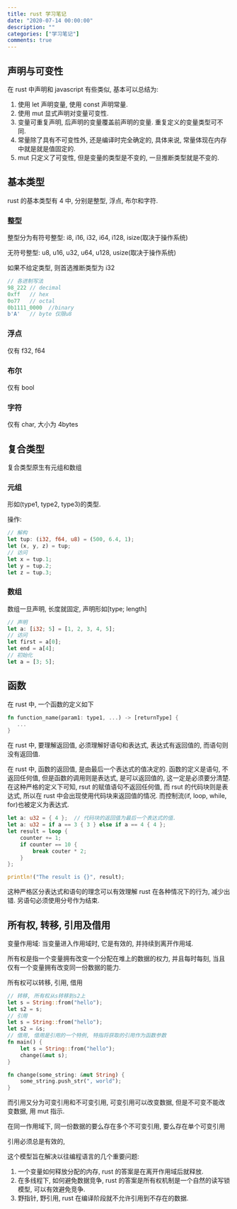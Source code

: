 ```yaml
---
title: rust 学习笔记
date: "2020-07-14 00:00:00"
description: ""
categories: ["学习笔记"]
comments: true
---
```


## 声明与可变性

在 rust 中声明和 javascript 有些类似, 基本可以总结为:

1. 使用 let 声明变量, 使用 const 声明常量.
2. 使用 mut 显式声明对变量可变性.
3. 变量可重复声明, 后声明的变量覆盖前声明的变量. 重复定义的变量类型可不同.
4. 常量除了具有不可变性外, 还是编译时完全确定的, 具体来说, 常量体现在内存中就是就是值固定的.
5. mut 只定义了可变性, 但是变量的类型是不变的, 一旦推断类型就是不变的.

## 基本类型

rust 的基本类型有 4 中, 分别是整型, 浮点, 布尔和字符.

### 整型

整型分为有符号整型: i8, i16, i32, i64, i128, isize(取决于操作系统)

无符号整型: u8, u16, u32, u64, u128, usize(取决于操作系统)

如果不给定类型, 则首选推断类型为 i32

```rust
// 各进制写法
98_222 // decimal
0xff   // hex
0o77   // octal
0b1111_0000  //binary
b'A'   // byte 仅限u8
```

### 浮点

仅有 f32, f64

### 布尔

仅有 bool

### 字符

仅有 char, 大小为 4bytes

## 复合类型

复合类型原生有元组和数组

### 元组

形如(type1, type2, type3)的类型.

操作:

```rust
// 解构
let tup: (i32, f64, u8) = (500, 6.4, 1);
let (x, y, z) = tup;
// 访问
let x = tup.1;
let y = tup.2;
let z = tup.3;
```

### 数组

数组一旦声明, 长度就固定, 声明形如[type; length]

```rust
// 声明
let a: [i32; 5] = [1, 2, 3, 4, 5];
// 访问
let first = a[0];
let end = a[4];
// 初始化
let a = [3; 5];
```

## 函数

在 rust 中, 一个函数的定义如下

```rust
fn function_name(param1: type1, ...) -> [returnType] {
   ...
}
```

在 rust 中, 要理解返回值, 必须理解好语句和表达式, 表达式有返回值的, 而语句则没有返回值.

在 rust 中, 函数的返回值, 是由最后一个表达式的值决定的. 函数的定义是语句, 不返回任何值, 但是函数的调用则是表达式, 是可以返回值的, 这一定是必须要分清楚. 在这种严格的定义下可知, rsut 的赋值语句不返回任何值, 而 rsut 的代码块则是表达式, 所以在 rust 中会出现使用代码块来返回值的情况. 而控制流(if, loop, while, for)也被定义为表达式.

```rust
let a: u32 = { 4 };  // 代码块的返回值为最后一个表达式的值.
let a: u32 = if a == 3 { 3 } else if a == 4 { 4 };
let result = loop {
    counter += 1;
    if counter == 10 {
        break couter * 2;
    }
};

println!("The result is {}", result);
```

这种严格区分表达式和语句的理念可以有效理解 rust 在各种情况下的行为, 减少出错. 另语句必须使用分号作为结束.

## 所有权, 转移, 引用及借用

变量作用域: 当变量进入作用域时, 它是有效的, 并持续到离开作用域.

所有权是指一个变量拥有改变一个分配在堆上的数据的权力, 并且每时每刻, 当且仅有一个变量拥有改变同一份数据的能力.

所有权可以转移, 引用, 借用

```rust
// 转移, 所有权从s转移到s2上
let s = String::from("hello");
let s2 = s;
// 引用
let s = String::from("hello");
let s2 = &s;
// 借用, 借用是引用的一个特例, 特指将获取的引用作为函数参数
fn main() {
    let s = String::from("hello");
    change(&mut s);
}

fn change(some_string: &mut String) {
    some_string.push_str(", world");
}
```

而引用又分为可变引用和不可变引用, 可变引用可以改变数据, 但是不可变不能改变数据, 用 mut 指示.

在同一作用域下, 同一份数据的要么存在多个不可变引用, 要么存在单个可变引用

引用必须总是有效的,

这个模型旨在解决以往编程语言的几个重要问题:

1. 一个变量如何释放分配的内存, rust 的答案是在离开作用域后就释放.
2. 在多线程下, 如何避免数据竞争, rust 的答案是所有权机制是一个自然的读写锁模型, 可以有效避免竞争.
3. 野指针, 野引用, rust 在编译阶段就不允许引用到不存在的数据.
